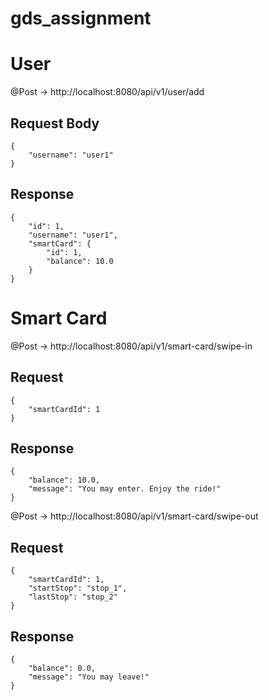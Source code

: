 # gds_assignment

# User

@Post -> http://localhost:8080/api/v1/user/add

## Request Body

```
{
    "username": "user1"
}
```

## Response

```
{
    "id": 1,
    "username": "user1",
    "smartCard": {
        "id": 1,
        "balance": 10.0
    }
}
```

# Smart Card

@Post -> http://localhost:8080/api/v1/smart-card/swipe-in

## Request

```
{
    "smartCardId": 1
}
```

## Response

```
{
    "balance": 10.0,
    "message": "You may enter. Enjoy the ride!"
}
```

@Post -> http://localhost:8080/api/v1/smart-card/swipe-out

## Request

```
{
    "smartCardId": 1,
    "startStop": "stop_1",
    "lastStop": "stop_2"
}
```

## Response

```
{
    "balance": 0.0,
    "message": "You may leave!"
}
```